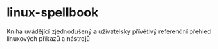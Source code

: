 # linux-spellbook
Kniha uvádějící zjednodušený a uživatelsky přívětivý referenční přehled linuxových příkazů a nástrojů
